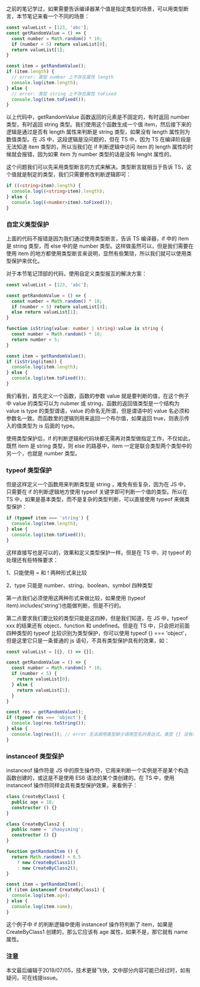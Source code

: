 之前的笔记学过，如果需要告诉编译器某个值是指定类型的场景，可以用类型断言，本节笔记来看一个不同的场景：

``` typescript
const valueList = [123, 'abc'];
const getRandomValue = () => {
  const number = Math.random() * 10;
  if (number < 5) return valueList[0];
  return valueList[1];
}

const item = getRandomValue();
if (item.length) {
  // error: 类型 number 上不存在属性 length
  console.log(item.length);
} else {
  // error: 类型 string 上不存在属性 toFixed
  console.log(item.toFixed());
}
```
以上代码中，getRandomValue 函数返回的元素是不固定的，有时返回 number 类型，有时返回 string 类型。我们使用这个函数生成一个值 item，然后接下来的逻辑是通过是否有 length 属性来判断是 string 类型，如果没有 length 属性则为数值类型。在 JS 中，这段逻辑是没问题的，但在 TS 中，因为 TS 在编译阶段是无法知道 item 类型的，所以当我们在 if 判断逻辑中访问 item 的 length 属性的时候就会报错，因为如果 item 为 number 类型的话是没有 lenght 属性的。

这个问题我们可以先采用类型断言的方式来解决。类型断言就相当于告诉 TS，这个值就是制定的类型，我们只需要修改判断逻辑即可：

``` typescript
if ((<string>item).length) {
  console.log((<string>item).length);
} else {
  console.log((<number>item).toFixed());
}
```
### 自定义类型保护

上面的代码不报错是因为我们通过使用类型断言，告诉 TS 编译器，if 中的 item 是 string 类型，而 else 中的是 number 类型。这样做虽然可以，但是我们需要在使用 item 的地方都使用类型断言来说明，显然有些繁琐，所以我们就可以使用类型保护来优化。

对于本节笔记顶部的代码，使用自定义类型报互的解决方案：

``` typescript
const valueList = [123, 'abc'];

const getRandomValue = () => {
  const number = Math.random() * 10;
  if (number < 5) return valueList[0];
  else return valueList[1];
}

function isString(value: number | string):value is string {
  const number = Math.random() * 10;
  return number < 5;
}

const item = getRandomValue();
if (isString(item)) {
  console.log(item.length);
} else {
  console.log(item.toFixed());
}
```

我们看到，首先定义一个函数，函数的参数 value 就是要判断的值，在这个例子中 value 的类型可以为 nubmer 或 string，函数的返回值类型是一个结构为 value is type 的类型谓语，value 的命名无所谓，但是谓语中的 value 名必须和参数名一致。而函数里的逻辑则用来返回一个布尔值，如果返回 true，则表示传入的值类型为 is 后面的 type。

使用类型保护后，if 的判断逻辑和代码块都无需再对类型做指定工作，不仅如此，既然 item 是 string 类型，则 else 的路基中，item 一定是联合类型两个类型中的另一个，也就是 number 类型。

### typeof 类型保护

但是这样定义一个函数用来判断类型是 string ，难免有些复杂，因为在 JS 中，只需要在 if 的判断逻辑地方使用 typeof 关键字即可判断一个值的类型。所以在 TS 中，如果是基本类型，而不是复杂的类型判断，可以直接使用 typeof 来做类型保护：

``` typescript
if (typeof item === 'string') {
  console.log(item.length);
} else {
  console.log(item.toFixed());
}
```
这样直接写也是可以的，效果和定义类型保护一样。但是在 TS 中，对 typeof 的处理还有些特殊要求：

1、只能使用 = 和 ! 两种形式来比较

2、type 只能是 number、string、boolean、symbol 四种类型

第一点我们必须使用这两种形式来做比较，如果使用 (typeof item).includes('string')也能做判断，但是不行的。

第二点要求我们要比较的类型只能是这四种，但是我们知道，在 JS 中，typeof xxx 的结果还有 object、function 和 undefined。但是在 TS 中，只会把对前面四种类型的 typeof 比较识别为类型保护，你可以使用 typeof {} === 'object'，但是这里它只是一条普通的 js 语句，不具有类型保护具有的效果，如：

``` typescript
const valueList = [{}, () => {}];

const getRandomValue = () => {
  const number = Math.random() * 10;
  if (number < 5) {
    return valueList[0];
  } else {
    return valueList[1];
  }
}

const res = getRandomValue();
if (typeof res === 'object') {
  console.log(res.toString());
} else {
  console.log(res()); // error 无法调用类型缺少调用签名的表达式。类型 {} 没有兼容的调用签名
}
```

### instanceof 类型保护

instanceof 操作符是 JS 中的原生操作符，它用来判断一个实例是不是某个构造函数创建的，或这是不是使用 ES6 语法的某个类创建的。在 TS 中，使用 instanceof 操作符同样会具有类型保护效果，来看例子：

``` typescript
class CreateByClass1 {
  public age = 18;
  constructor () {}
}

class CreateByClass2 {
  public name = 'zhaoyiming';
  constructor () {}
}

function getRandomItem () {
  return Math.random() < 0.5
    ? new CreateByClass1()
    : new CreateByClass2();
}

const item = getRandomItem();
if (item instanceof CreateByClass1) {
  console.log(item.age);
} else {
  console.log(item.name);
}
```
这个例子中 if 的判断逻辑中使用 instanceof 操作符判断了 item，如果是 CreateByClass1 创建的，那么它应该有 age 属性，如果不是，那它就有 name 属性。

### 注意

本文最后编辑于2019/07/05，技术更替飞快，文中部分内容可能已经过时，如有疑问，可在线提issue。